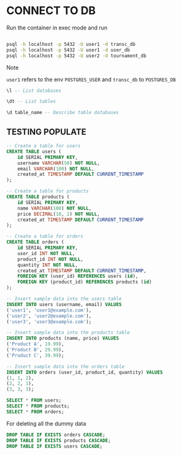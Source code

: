 # CONNECT TO DB

Run the container in exec mode and run


```bash

psql -h localhost -p 5432 -U user1 -d transc_db
psql -h localhost -p 5432 -U user1 -d user_db
psql -h localhost -p 5432 -U user2 -d tournament_db
```

> [!NOTE]
> `user1` refers to the env `POSTGRES_USER` and `transc_db` to `POSTGRES_DB`

```sql
\l -- List databases
```

```sql
\dt -- List tables
```

```sql
\d table_name -- Describe table databases
```

## TESTING POPULATE

```sql
-- Create a table for users
CREATE TABLE users (
    id SERIAL PRIMARY KEY,
    username VARCHAR(50) NOT NULL,
    email VARCHAR(100) NOT NULL,
    created_at TIMESTAMP DEFAULT CURRENT_TIMESTAMP
);

-- Create a table for products
CREATE TABLE products (
    id SERIAL PRIMARY KEY,
    name VARCHAR(100) NOT NULL,
    price DECIMAL(10, 2) NOT NULL,
    created_at TIMESTAMP DEFAULT CURRENT_TIMESTAMP
);

-- Create a table for orders
CREATE TABLE orders (
    id SERIAL PRIMARY KEY,
    user_id INT NOT NULL,
    product_id INT NOT NULL,
    quantity INT NOT NULL,
    created_at TIMESTAMP DEFAULT CURRENT_TIMESTAMP,
    FOREIGN KEY (user_id) REFERENCES users (id),
    FOREIGN KEY (product_id) REFERENCES products (id)
);

-- Insert sample data into the users table
INSERT INTO users (username, email) VALUES
('user1', 'user1@example.com'),
('user2', 'user2@example.com'),
('user3', 'user3@example.com');

-- Insert sample data into the products table
INSERT INTO products (name, price) VALUES
('Product A', 19.99),
('Product B', 29.99),
('Product C', 39.99);

-- Insert sample data into the orders table
INSERT INTO orders (user_id, product_id, quantity) VALUES
(1, 1, 2),
(2, 2, 1),
(3, 3, 3);
```

```sql
SELECT * FROM users;
SELECT * FROM products;
SELECT * FROM orders;
```

For deleting all the dummy data

```sql
DROP TABLE IF EXISTS orders CASCADE;
DROP TABLE IF EXISTS products CASCADE;
DROP TABLE IF EXISTS users CASCADE;
```